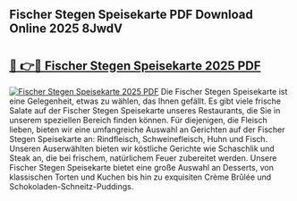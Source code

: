 ## Fischer Stegen Speisekarte PDF Download Online 2025 8JwdV

# <h2><a href="http://gc70qqx.nevu.top/?p=Fischer+Stegen+Speisekarte">🔗 👉🔴 Fischer Stegen Speisekarte 2025 PDF</a></h2>

[![Fischer Stegen Speisekarte 2025 PDF](https://i.imgur.com/dBaPXMq.png)](http://gc70qqx.nevu.top/?p=Fischer+Stegen+Speisekarte)
Die Fischer Stegen Speisekarte ist eine Gelegenheit, etwas zu wählen, das Ihnen gefällt. Es gibt viele frische Salate auf der Fischer Stegen Speisekarte unseres Restaurants, die Sie in unserem speziellen Bereich finden können. Für diejenigen, die Fleisch lieben, bieten wir eine umfangreiche Auswahl an Gerichten auf der Fischer Stegen Speisekarte an: Rindfleisch, Schweinefleisch, Huhn und Fisch. Unseren Auserwählten bieten wir köstliche Gerichte wie Schaschlik und Steak an, die bei frischem, natürlichem Feuer zubereitet werden. Unsere Fischer Stegen Speisekarte bietet eine große Auswahl an Desserts, von klassischen Torten und Kuchen bis hin zu exquisiten Crème Brûlée und Schokoladen-Schneitz-Puddings.
